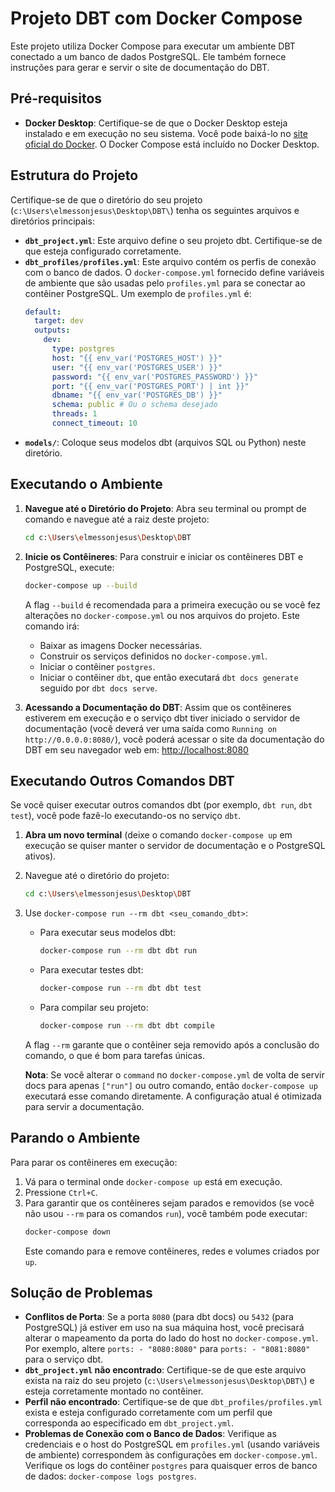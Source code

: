 # Projeto DBT com Docker Compose

Este projeto utiliza Docker Compose para executar um ambiente DBT conectado a um banco de dados PostgreSQL. Ele também fornece instruções para gerar e servir o site de documentação do DBT.

## Pré-requisitos

*   **Docker Desktop**: Certifique-se de que o Docker Desktop esteja instalado e em execução no seu sistema. Você pode baixá-lo no [site oficial do Docker](https://www.docker.com/products/docker-desktop/). O Docker Compose está incluído no Docker Desktop.

## Estrutura do Projeto

Certifique-se de que o diretório do seu projeto (`c:\Users\elmessonjesus\Desktop\DBT\`) tenha os seguintes arquivos e diretórios principais:




*   **`dbt_project.yml`**: Este arquivo define o seu projeto dbt. Certifique-se de que esteja configurado corretamente.
*   **`dbt_profiles/profiles.yml`**: Este arquivo contém os perfis de conexão com o banco de dados. O `docker-compose.yml` fornecido define variáveis de ambiente que são usadas pelo `profiles.yml` para se conectar ao contêiner PostgreSQL. Um exemplo de `profiles.yml` é:
    ```yaml
    default:
      target: dev
      outputs:
        dev:
          type: postgres
          host: "{{ env_var('POSTGRES_HOST') }}"
          user: "{{ env_var('POSTGRES_USER') }}"
          password: "{{ env_var('POSTGRES_PASSWORD') }}"
          port: "{{ env_var('POSTGRES_PORT') | int }}"
          dbname: "{{ env_var('POSTGRES_DB') }}"
          schema: public # Ou o schema desejado
          threads: 1
          connect_timeout: 10
    ```
*   **`models/`**: Coloque seus modelos dbt (arquivos SQL ou Python) neste diretório.

## Executando o Ambiente

1.  **Navegue até o Diretório do Projeto**:
    Abra seu terminal ou prompt de comando e navegue até a raiz deste projeto:
    ```bash
    cd c:\Users\elmessonjesus\Desktop\DBT
    ```

2.  **Inicie os Contêineres**:
    Para construir e iniciar os contêineres DBT e PostgreSQL, execute:
    ```bash
    docker-compose up --build
    ```
    A flag `--build` é recomendada para a primeira execução ou se você fez alterações no `docker-compose.yml` ou nos arquivos do projeto.
    Este comando irá:
    *   Baixar as imagens Docker necessárias.
    *   Construir os serviços definidos no `docker-compose.yml`.
    *   Iniciar o contêiner `postgres`.
    *   Iniciar o contêiner `dbt`, que então executará `dbt docs generate` seguido por `dbt docs serve`.

3.  **Acessando a Documentação do DBT**:
    Assim que os contêineres estiverem em execução e o serviço dbt tiver iniciado o servidor de documentação (você deverá ver uma saída como `Running on http://0.0.0.0:8080/`), você poderá acessar o site da documentação do DBT em seu navegador web em:
    [http://localhost:8080](http://localhost:8080)

## Executando Outros Comandos DBT

Se você quiser executar outros comandos dbt (por exemplo, `dbt run`, `dbt test`), você pode fazê-lo executando-os no serviço `dbt`.

1.  **Abra um novo terminal** (deixe o comando `docker-compose up` em execução se quiser manter o servidor de documentação e o PostgreSQL ativos).
2.  Navegue até o diretório do projeto:
    ```bash
    cd c:\Users\elmessonjesus\Desktop\DBT
    ```
3.  Use `docker-compose run --rm dbt <seu_comando_dbt>`:
    *   Para executar seus modelos dbt:
        ```bash
        docker-compose run --rm dbt dbt run
        ```
    *   Para executar testes dbt:
        ```bash
        docker-compose run --rm dbt dbt test
        ```
    *   Para compilar seu projeto:
        ```bash
        docker-compose run --rm dbt dbt compile
        ```
    A flag `--rm` garante que o contêiner seja removido após a conclusão do comando, o que é bom para tarefas únicas.

    **Nota**: Se você alterar o `command` no `docker-compose.yml` de volta de servir docs para apenas `["run"]` ou outro comando, então `docker-compose up` executará esse comando diretamente. A configuração atual é otimizada para servir a documentação.

## Parando o Ambiente

Para parar os contêineres em execução:
1.  Vá para o terminal onde `docker-compose up` está em execução.
2.  Pressione `Ctrl+C`.
3.  Para garantir que os contêineres sejam parados e removidos (se você não usou `--rm` para os comandos `run`), você também pode executar:
    ```bash
    docker-compose down
    ```
    Este comando para e remove contêineres, redes e volumes criados por `up`.

## Solução de Problemas

*   **Conflitos de Porta**: Se a porta `8080` (para dbt docs) ou `5432` (para PostgreSQL) já estiver em uso na sua máquina host, você precisará alterar o mapeamento da porta do lado do host no `docker-compose.yml`. Por exemplo, altere `ports: - "8080:8080"` para `ports: - "8081:8080"` para o serviço dbt.
*   **`dbt_project.yml` não encontrado**: Certifique-se de que este arquivo exista na raiz do seu projeto (`c:\Users\elmessonjesus\Desktop\DBT\`) e esteja corretamente montado no contêiner.
*   **Perfil não encontrado**: Certifique-se de que `dbt_profiles/profiles.yml` exista e esteja configurado corretamente com um perfil que corresponda ao especificado em `dbt_project.yml`.
*   **Problemas de Conexão com o Banco de Dados**: Verifique as credenciais e o host do PostgreSQL em `profiles.yml` (usando variáveis de ambiente) correspondem às configurações em `docker-compose.yml`. Verifique os logs do contêiner `postgres` para quaisquer erros de banco de dados: `docker-compose logs postgres`.